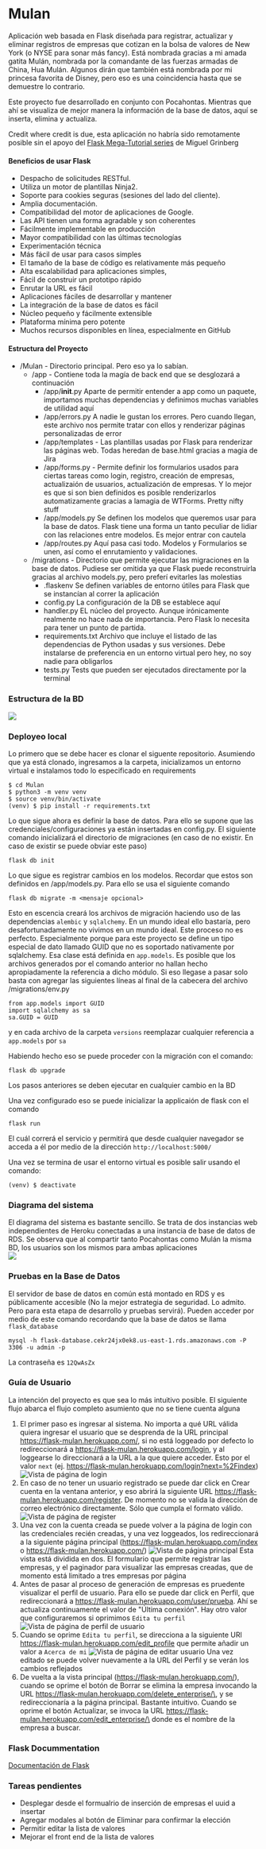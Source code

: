 # Mulan

Aplicación web basada en Flask diseñada para registrar, actualizar y eliminar registros de empresas que cotizan en la bolsa de valores de New York (o NYSE para sonar más fancy). Está nombrada gracias a mi amada gatita Mulán, nombrada por la comandante de las fuerzas armadas de China, Hua Mulán. Algunos dirán que también está nombrada por mi princesa favorita de Disney, pero eso es una coincidencia hasta que se demuestre lo contrario.

Este proyecto fue desarrollado en conjunto con Pocahontas. Mientras que ahí se visualiza de mejor manera la información de la base de datos, aquí se inserta, elimina y actualiza.

Credit where credit is due, esta aplicación no habría sido remotamente posible sin el apoyo del [Flask Mega-Tutorial series](https://blog.miguelgrinberg.com/post/the-flask-mega-tutorial-part-i-hello-world) de Miguel Grinberg

#### Beneficios de usar Flask
- Despacho de solicitudes RESTful.
- Utiliza un motor de plantillas Ninja2.
- Soporte para cookies seguras (sesiones del lado del cliente).
- Amplia documentación.
- Compatibilidad del motor de aplicaciones de Google.
- Las API tienen una forma agradable y son coherentes
- Fácilmente implementable en producción
- Mayor compatibilidad con las últimas tecnologías
- Experimentación técnica
- Más fácil de usar para casos simples
- El tamaño de la base de código es relativamente más pequeño
- Alta escalabilidad para aplicaciones simples,
- Fácil de construir un prototipo rápido
- Enrutar la URL es fácil
- Aplicaciones fáciles de desarrollar y mantener
- La integración de la base de datos es fácil
- Núcleo pequeño y fácilmente extensible
- Plataforma mínima pero potente
- Muchos recursos disponibles en línea, especialmente en GitHub

#### Estructura del Proyecto
- /Mulan - Directorio principal. Pero eso ya lo sabían.
    - /app - Contiene toda la magía de back end que se desglozará a continuación
        - /app/__init__.py Aparte de permitir entender a app como un paquete, importamos muchas dependencias y definimos muchas variables de utilidad aquí
        - /app/errors.py A nadie le gustan los errores. Pero cuando llegan, este archivo nos permite tratar con ellos y renderizar páginas personalizadas de error 
        - /app/templates - Las plantillas usadas por Flask para renderizar las páginas web. Todas heredan de base.html gracias a magia de Jira
        - /app/forms.py - Permite definir los formularios usados para ciertas tareas como login, registro, creación de empresas, actualizaión de usuarios, actualización de empresas. Y lo mejor es que si son bien definidos es posible renderizarlos automatizamente gracias a lamagia de WTForms. Pretty nifty stuff
        - /app/models.py Se definen los modelos que queremos usar para la base de datos. Flask tiene una forma un tanto peculiar de lidiar con las relaciones entre modelos. Es mejor entrar con cautela
        - /app/routes.py Aquí pasa casi todo. Modelos y Formularios se unen, así como el enrutamiento y validaciones. 
    - /migrations - Directorio que permite ejecutar las migraciones en la base de datos. Pudiese ser omitida ya que Flask puede reconstruirla gracias al archivo models.py, pero preferí evitarles las molestias
        - .flaskenv Se definen variables de entorno útiles para Flask que se instancían al correr la aplicación
        - config.py La configuración de la DB se establece aquí
        - handler.py EL núcleo del proyecto. Aunque irónicamente realmente no hace nada de importancia. Pero Flask lo necesita para tener un punto de partida.
        - requirements.txt Archivo que incluye el listado de las dependencias de Python usadas y sus versiones. Debe instalarse de preferencia en un entorno virtual pero hey, no soy nadie para obligarlos
        - tests.py Tests que pueden ser ejecutados directamente por la terminal

### Estructura de la BD
![](databases.png)

### Deployeo local

Lo primero que se debe hacer es clonar el siguente repositorio. Asumiendo que ya está clonado, ingresamos a la carpeta, inicializamos un entorno virtual e instalamos todo lo especificado en requirements
```
$ cd Mulan
$ python3 -m venv venv
$ source venv/bin/activate
(venv) $ pip install -r requirements.txt
```

Lo que sigue ahora es definir la base de datos. Para ello se supone que las credenciales/configuraciones ya están insertadas en config.py. El siguiente comando inicializará el directorio de migraciones (en caso de no existir. En caso de existir se puede obviar este paso)
```
flask db init
```

Lo que sigue es registrar cambios en los modelos. Recordar que estos son definidos en /app/models.py. Para ello se usa el siguiente comando
```
flask db migrate -m <mensaje opcional>
```

Esto en escencia creará los archivos de migración haciendo uso de las dependencias `alembic` y `sqlalchemy`. En un mundo ideal ello bastaría, pero desafortunadamente no vivimos en un mundo ideal. Este proceso no es perfecto. Especialmente porque para este proyecto se define un tipo especial de dato llamado GUID que no es soportado nativamente por sqlalchemy. Esa clase está definida en `app.models`. Es posible que los archivos generados por el comando anterior no hallan hecho apropiadamente la referencia a dicho módulo. Si eso llegase a pasar solo basta con agregar las siguientes líneas al final de la cabecera del archivo /migrations/env.py
```
from app.models import GUID
import sqlalchemy as sa
sa.GUID = GUID
```

y en cada archivo de la carpeta `versions` reemplazar cualquier referencia a `app.models` por `sa`

Habiendo hecho eso se puede proceder con la migración con el comando:
```
flask db upgrade
```

Los pasos anteriores se deben ejecutar en cualquier cambio en la BD

Una vez configurado eso se puede inicializar la applicaión de flask con el comando 
```
flask run
```

El cuál correrá el servicio y permitirá que desde cualquier navegador se acceda a él por medio de la dirección `http://localhost:5000/`

Una vez se termina de usar el entorno virtual es posible salir usando el comando:
```
(venv) $ deactivate
```

### Diagrama del sistema
El diagrama del sistema es bastante sencillo. Se trata de dos instancias web independientes de Heroku conectadas a una instancia de base de datos de RDS. Se observa que al compartir tanto Pocahontas como Mulán la misma BD, los usuarios son los mismos para ambas aplicaciones  
![](sistema.png)

### Pruebas en la Base de Datos
El servidor de base de datos en común está montado en RDS y es públicamente accesible (No la mejor estrategia de seguridad. Lo admito. Pero para esta etapa de desarrollo y pruebas servirá). Pueden acceder por medio de este comando recordando que la base de datos se llama `flask_database`
```
mysql -h flask-database.cekr24jx0ek8.us-east-1.rds.amazonaws.com -P 3306 -u admin -p
```

La contraseña es `12QwAsZx`

### Guía de Usuario
La intención del proyecto es que sea lo más intuitivo posible. El siguiente flujo abarca el flujo completo asumiento que no se tiene cuenta alguna
1. El primer paso es ingresar al sistema. No importa a qué URL válida quiera ingresar el usuario que se desprenda de la URL principal https://flask-mulan.herokuapp.com/, si no está loggeado por defecto lo redireccionará a https://flask-mulan.herokuapp.com/login, y al loggearse lo direccionará a la URL a la que quiere acceder. Esto por el valor `next` (ej. https://flask-mulan.herokuapp.com/login?next=%2Findex)
![Vista de página de login](login.png)
2. En caso de no tener un usuario registrado se puede dar click en Crear cuenta en la ventana anterior, y eso abrirá la siguiente  URL https://flask-mulan.herokuapp.com/register. De momento no se valida la dirección de correo electrónico directamente. Sólo que cumpla el formato válido.
![Vista de página de register](register.png)
3. Una vez con la cuenta creada se puede volver a la página de login con las credenciales recién creadas, y una vez loggeados, los redireccionará a la siguiente página principal (https://flask-mulan.herokuapp.com/index o https://flask-mulan.herokuapp.com/)
![Vista de página principal](index.png)
Esta vista está dividida en dos. El formulario que permite registrar las empresas, y el paginador para visualizar las empresas creadas, que de momento está limitado a tres empresas por página
4. Antes de pasar al proceso de generación de empresas es pruedente visualizar el perfil de usuario. Para ello se puede dar click en Perfil, que redireccionará a https://flask-mulan.herokuapp.com/user/prueba. Ahí se actualiza continuamente el valor de "Última conexión". Hay otro valor que configuraremos si oprimimos `Edita tu perfil`
![Vista de página de perfil de usuario](user.png)
5. Cuando se oprime `Edita tu perfil`, se direcciona a la siguiente URl https://flask-mulan.herokuapp.com/edit_profile que permite añadir un valor a `Acerca de mi`
![Vista de página de editar usuario](edit_user.png)
Una vez editado se puede volver nuevamente a la URL del Perfil y se verán los cambios reflejados
6. De vuelta a la vista principal (https://flask-mulan.herokuapp.com/), cuando se oprime el botón de Borrar se elimina la empresa invocando la URL https://flask-mulan.herokuapp.com/delete_enterprise/\<enterprise>, y se redireccionaría a la página principal. Bastante intuitivo. Cuando se oprime el botón Actualizar, se invoca la URL https://flask-mulan.herokuapp.com/edit_enterprise/\<enterprise> donde <enterprise> es el nombre de la empresa a buscar. 

### Flask Docummentation
[Documentación de Flask](https://flask.palletsprojects.com/en/2.0.x/)

### Tareas pendientes
- Desplegar desde el formualrio de inserción de empresas el uuid a insertar
- Agregar modales al botón de Eliminar para confirmar la elección
- Permitir editar la lista de valores
- Mejorar el front end de la lista de valores